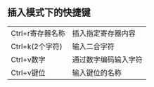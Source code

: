 ## 插入模式下的快捷键

|                  |                      |
|------------------|----------------------|
| Ctrl+r寄存器名称 | 插入指定寄存器内容   |
| Ctrl+k(2个字符)  | 输入二合字符         |
| Ctrl+v数字       | 通过数字编码输入字符 |
| Ctrl+v键位       | 输入键位的名称       |
